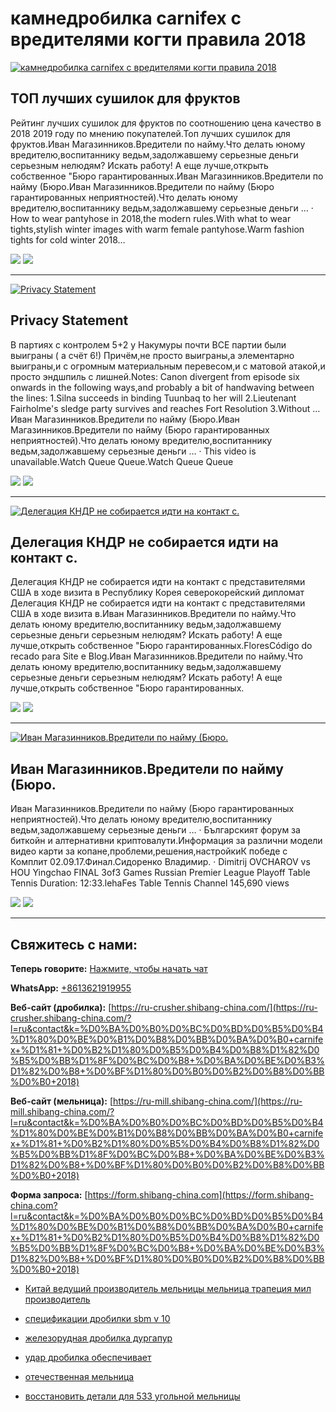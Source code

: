 # камнедробилка carnifex с вредителями когти правила 2018

<a href="https://swt.shibang-china.com/?l=ru&img&k=%D0%BA%D0%B0%D0%BC%D0%BD%D0%B5%D0%B4%D1%80%D0%BE%D0%B1%D0%B8%D0%BB%D0%BA%D0%B0+carnifex+%D1%81+%D0%B2%D1%80%D0%B5%D0%B4%D0%B8%D1%82%D0%B5%D0%BB%D1%8F%D0%BC%D0%B8+%D0%BA%D0%BE%D0%B3%D1%82%D0%B8+%D0%BF%D1%80%D0%B0%D0%B2%D0%B8%D0%BB%D0%B0+2018" target="_blank">![камнедробилка carnifex с вредителями когти правила 2018](http://static.shibang-china.com/all-800x300/896.jpg)</a>

## ТОП лучших сушилок для фруктов
Рейтинг лучших сушилок для фруктов по соотношению цена качество в 2018 2019 году по мнению покупателей.Топ лучших сушилок для фруктов.Иван Магазинников.Вредители по найму.Что делать юному вредителю,воспитаннику ведьм,задолжавшему серьезные деньги серьезным нелюдям? Искать работу! А еще лучше,открыть собственное &quot;Бюро гарантированных.Иван Магазинников.Вредители по найму (Бюро.Иван Магазинников.Вредители по найму (Бюро гарантированных неприятностей).Что делать юному вредителю,воспитаннику ведьм,задолжавшему серьезные деньги …&nbsp;&#0183;&#32;How to wear pantyhose in 2018,the modern rules.With what to wear tights,stylish winter images with warm female pantyhose.Warm fashion tights for cold winter 2018…


<a href="https://whatsapp.shibangsoft.com/WhatsApp.php" target="_blank" title="WhatsApp">![](http://static.shibang-china.com/icon/whatsapp.png)</a> <a href="https://swt.shibang-china.com/?l=ru&icon&k=%D0%BA%D0%B0%D0%BC%D0%BD%D0%B5%D0%B4%D1%80%D0%BE%D0%B1%D0%B8%D0%BB%D0%BA%D0%B0+carnifex+%D1%81+%D0%B2%D1%80%D0%B5%D0%B4%D0%B8%D1%82%D0%B5%D0%BB%D1%8F%D0%BC%D0%B8+%D0%BA%D0%BE%D0%B3%D1%82%D0%B8+%D0%BF%D1%80%D0%B0%D0%B2%D0%B8%D0%BB%D0%B0+2018" target="_blank">![](http://static.shibang-china.com/icon/chat-ru.png)</a>

---

<a href="https://swt.shibang-china.com/?l=ru&img&k=%D0%BA%D0%B0%D0%BC%D0%BD%D0%B5%D0%B4%D1%80%D0%BE%D0%B1%D0%B8%D0%BB%D0%BA%D0%B0+carnifex+%D1%81+%D0%B2%D1%80%D0%B5%D0%B4%D0%B8%D1%82%D0%B5%D0%BB%D1%8F%D0%BC%D0%B8+%D0%BA%D0%BE%D0%B3%D1%82%D0%B8+%D0%BF%D1%80%D0%B0%D0%B2%D0%B8%D0%BB%D0%B0+2018" target="_blank">![Privacy Statement](http://static.shibang-china.com/all-800x300/1269.jpg)</a>

## Privacy Statement
В партиях с контролем 5+2 у Накумуры почти ВСЕ партии были выиграны ( а счёт 6!) Причём,не просто выиграны,а элементарно выиграны,и с огромным материальным перевесом,и с матовой атакой,и просто эндшпиль с лишней.Notes: Canon divergent from episode six onwards in the following ways,and probably a bit of handwaving between the lines: 1.Silna succeeds in binding Tuunbaq to her will 2.Lieutenant Fairholme's sledge party survives and reaches Fort Resolution 3.Without …Иван Магазинников.Вредители по найму (Бюро.Иван Магазинников.Вредители по найму (Бюро гарантированных неприятностей).Что делать юному вредителю,воспитаннику ведьм,задолжавшему серьезные деньги …&nbsp;&#0183;&#32;This video is unavailable.Watch Queue Queue.Watch Queue Queue


<a href="https://whatsapp.shibangsoft.com/WhatsApp.php" target="_blank" title="WhatsApp">![](http://static.shibang-china.com/icon/whatsapp.png)</a> <a href="https://swt.shibang-china.com/?l=ru&icon&k=%D0%BA%D0%B0%D0%BC%D0%BD%D0%B5%D0%B4%D1%80%D0%BE%D0%B1%D0%B8%D0%BB%D0%BA%D0%B0+carnifex+%D1%81+%D0%B2%D1%80%D0%B5%D0%B4%D0%B8%D1%82%D0%B5%D0%BB%D1%8F%D0%BC%D0%B8+%D0%BA%D0%BE%D0%B3%D1%82%D0%B8+%D0%BF%D1%80%D0%B0%D0%B2%D0%B8%D0%BB%D0%B0+2018" target="_blank">![](http://static.shibang-china.com/icon/chat-ru.png)</a>

---

<a href="https://swt.shibang-china.com/?l=ru&img&k=%D0%BA%D0%B0%D0%BC%D0%BD%D0%B5%D0%B4%D1%80%D0%BE%D0%B1%D0%B8%D0%BB%D0%BA%D0%B0+carnifex+%D1%81+%D0%B2%D1%80%D0%B5%D0%B4%D0%B8%D1%82%D0%B5%D0%BB%D1%8F%D0%BC%D0%B8+%D0%BA%D0%BE%D0%B3%D1%82%D0%B8+%D0%BF%D1%80%D0%B0%D0%B2%D0%B8%D0%BB%D0%B0+2018" target="_blank">![Делегация КНДР не собирается идти на контакт с.](http://static.shibang-china.com/all-800x300/332.jpg)</a>

## Делегация КНДР не собирается идти на контакт с.
Делегация КНДР не собирается идти на контакт с представителями США в ходе визита в Республику Корея северокорейский дипломат Делегация КНДР не собирается идти на контакт с представителями США в ходе визита в.Иван Магазинников.Вредители по найму.Что делать юному вредителю,воспитаннику ведьм,задолжавшему серьезные деньги серьезным нелюдям? Искать работу! А еще лучше,открыть собственное &quot;Бюро гарантированных.FloresC&#243;digo do recado para Site e Blog.Иван Магазинников.Вредители по найму.Что делать юному вредителю,воспитаннику ведьм,задолжавшему серьезные деньги серьезным нелюдям? Искать работу! А еще лучше,открыть собственное &quot;Бюро гарантированных.


<a href="https://whatsapp.shibangsoft.com/WhatsApp.php" target="_blank" title="WhatsApp">![](http://static.shibang-china.com/icon/whatsapp.png)</a> <a href="https://swt.shibang-china.com/?l=ru&icon&k=%D0%BA%D0%B0%D0%BC%D0%BD%D0%B5%D0%B4%D1%80%D0%BE%D0%B1%D0%B8%D0%BB%D0%BA%D0%B0+carnifex+%D1%81+%D0%B2%D1%80%D0%B5%D0%B4%D0%B8%D1%82%D0%B5%D0%BB%D1%8F%D0%BC%D0%B8+%D0%BA%D0%BE%D0%B3%D1%82%D0%B8+%D0%BF%D1%80%D0%B0%D0%B2%D0%B8%D0%BB%D0%B0+2018" target="_blank">![](http://static.shibang-china.com/icon/chat-ru.png)</a>

---

<a href="https://swt.shibang-china.com/?l=ru&img&k=%D0%BA%D0%B0%D0%BC%D0%BD%D0%B5%D0%B4%D1%80%D0%BE%D0%B1%D0%B8%D0%BB%D0%BA%D0%B0+carnifex+%D1%81+%D0%B2%D1%80%D0%B5%D0%B4%D0%B8%D1%82%D0%B5%D0%BB%D1%8F%D0%BC%D0%B8+%D0%BA%D0%BE%D0%B3%D1%82%D0%B8+%D0%BF%D1%80%D0%B0%D0%B2%D0%B8%D0%BB%D0%B0+2018" target="_blank">![Иван Магазинников.Вредители по найму (Бюро.](http://static.shibang-china.com/all-800x300/1504.jpg)</a>

## Иван Магазинников.Вредители по найму (Бюро.
Иван Магазинников.Вредители по найму (Бюро гарантированных неприятностей).Что делать юному вредителю,воспитаннику ведьм,задолжавшему серьезные деньги …&nbsp;&#0183;&#32;Българският форум за биткойн и алтернативни криптовалути.Информация за различни модели видео карти за копане,проблеми,решения,настройкиК победе с Комплит 02.09.17.Финал.Сидоренко Владимир.&nbsp;&#0183;&#32;Dimitrij OVCHAROV vs HOU Yingchao FINAL 3of3 Games Russian Premier League Playoff Table Tennis Duration: 12:33.lehaFes Table Tennis Channel 145,690 views


<a href="https://whatsapp.shibangsoft.com/WhatsApp.php" target="_blank" title="WhatsApp">![](http://static.shibang-china.com/icon/whatsapp.png)</a> <a href="https://swt.shibang-china.com/?l=ru&icon&k=%D0%BA%D0%B0%D0%BC%D0%BD%D0%B5%D0%B4%D1%80%D0%BE%D0%B1%D0%B8%D0%BB%D0%BA%D0%B0+carnifex+%D1%81+%D0%B2%D1%80%D0%B5%D0%B4%D0%B8%D1%82%D0%B5%D0%BB%D1%8F%D0%BC%D0%B8+%D0%BA%D0%BE%D0%B3%D1%82%D0%B8+%D0%BF%D1%80%D0%B0%D0%B2%D0%B8%D0%BB%D0%B0+2018" target="_blank">![](http://static.shibang-china.com/icon/chat-ru.png)</a>

---
## Свяжитесь с нами:

**Теперь говорите:** [Нажмите, чтобы начать чат](https://swt.shibang-china.com?l=ru&contact&k=%D0%BA%D0%B0%D0%BC%D0%BD%D0%B5%D0%B4%D1%80%D0%BE%D0%B1%D0%B8%D0%BB%D0%BA%D0%B0+carnifex+%D1%81+%D0%B2%D1%80%D0%B5%D0%B4%D0%B8%D1%82%D0%B5%D0%BB%D1%8F%D0%BC%D0%B8+%D0%BA%D0%BE%D0%B3%D1%82%D0%B8+%D0%BF%D1%80%D0%B0%D0%B2%D0%B8%D0%BB%D0%B0+2018)

**WhatsApp:**  [+8613621919955](https://whatsapp.shibangsoft.com/WhatsApp.php)

**Веб-сайт (дробилка):** [https://ru-crusher.shibang-china.com/](https://ru-crusher.shibang-china.com/?l=ru&contact&k=%D0%BA%D0%B0%D0%BC%D0%BD%D0%B5%D0%B4%D1%80%D0%BE%D0%B1%D0%B8%D0%BB%D0%BA%D0%B0+carnifex+%D1%81+%D0%B2%D1%80%D0%B5%D0%B4%D0%B8%D1%82%D0%B5%D0%BB%D1%8F%D0%BC%D0%B8+%D0%BA%D0%BE%D0%B3%D1%82%D0%B8+%D0%BF%D1%80%D0%B0%D0%B2%D0%B8%D0%BB%D0%B0+2018)

**Веб-сайт (мельница):** [https://ru-mill.shibang-china.com/](https://ru-mill.shibang-china.com/?l=ru&contact&k=%D0%BA%D0%B0%D0%BC%D0%BD%D0%B5%D0%B4%D1%80%D0%BE%D0%B1%D0%B8%D0%BB%D0%BA%D0%B0+carnifex+%D1%81+%D0%B2%D1%80%D0%B5%D0%B4%D0%B8%D1%82%D0%B5%D0%BB%D1%8F%D0%BC%D0%B8+%D0%BA%D0%BE%D0%B3%D1%82%D0%B8+%D0%BF%D1%80%D0%B0%D0%B2%D0%B8%D0%BB%D0%B0+2018)

**Форма запроса:** [https://form.shibang-china.com](https://form.shibang-china.com?l=ru&contact&k=%D0%BA%D0%B0%D0%BC%D0%BD%D0%B5%D0%B4%D1%80%D0%BE%D0%B1%D0%B8%D0%BB%D0%BA%D0%B0+carnifex+%D1%81+%D0%B2%D1%80%D0%B5%D0%B4%D0%B8%D1%82%D0%B5%D0%BB%D1%8F%D0%BC%D0%B8+%D0%BA%D0%BE%D0%B3%D1%82%D0%B8+%D0%BF%D1%80%D0%B0%D0%B2%D0%B8%D0%BB%D0%B0+2018)

* [Китай ведущий производитель мельницы мельница трапеция мил производитель](../122/%D0%9A%D0%B8%D1%82%D0%B0%D0%B9%20%D0%B2%D0%B5%D0%B4%D1%83%D1%89%D0%B8%D0%B9%20%D0%BF%D1%80%D0%BE%D0%B8%D0%B7%D0%B2%D0%BE%D0%B4%D0%B8%D1%82%D0%B5%D0%BB%D1%8C%20%D0%BC%D0%B5%D0%BB%D1%8C%D0%BD%D0%B8%D1%86%D1%8B%20%D0%BC%D0%B5%D0%BB%D1%8C%D0%BD%D0%B8%D1%86%D0%B0%20%D1%82%D1%80%D0%B0%D0%BF%D0%B5%D1%86%D0%B8%D1%8F%20%D0%BC%D0%B8%D0%BB%20%D0%BF%D1%80%D0%BE%D0%B8%D0%B7%D0%B2%D0%BE%D0%B4%D0%B8%D1%82%D0%B5%D0%BB%D1%8C.md)

* [спецификации дробилки sbm v 10](../122/%D1%81%D0%BF%D0%B5%D1%86%D0%B8%D1%84%D0%B8%D0%BA%D0%B0%D1%86%D0%B8%D0%B8%20%D0%B4%D1%80%D0%BE%D0%B1%D0%B8%D0%BB%D0%BA%D0%B8%20sbm%20v%2010.md)

* [железорудная дробилка дургапур](../121/%D0%B6%D0%B5%D0%BB%D0%B5%D0%B7%D0%BE%D1%80%D1%83%D0%B4%D0%BD%D0%B0%D1%8F%20%D0%B4%D1%80%D0%BE%D0%B1%D0%B8%D0%BB%D0%BA%D0%B0%20%D0%B4%D1%83%D1%80%D0%B3%D0%B0%D0%BF%D1%83%D1%80.md)

* [удар дробилка обеспечивает](../124/%D1%83%D0%B4%D0%B0%D1%80%20%D0%B4%D1%80%D0%BE%D0%B1%D0%B8%D0%BB%D0%BA%D0%B0%20%D0%BE%D0%B1%D0%B5%D1%81%D0%BF%D0%B5%D1%87%D0%B8%D0%B2%D0%B0%D0%B5%D1%82.md)

* [отечественная мельница](../123/%D0%BE%D1%82%D0%B5%D1%87%D0%B5%D1%81%D1%82%D0%B2%D0%B5%D0%BD%D0%BD%D0%B0%D1%8F%20%D0%BC%D0%B5%D0%BB%D1%8C%D0%BD%D0%B8%D1%86%D0%B0.md)

* [восстановить детали для 533 угольной мельницы](../125/%D0%B2%D0%BE%D1%81%D1%81%D1%82%D0%B0%D0%BD%D0%BE%D0%B2%D0%B8%D1%82%D1%8C%20%D0%B4%D0%B5%D1%82%D0%B0%D0%BB%D0%B8%20%D0%B4%D0%BB%D1%8F%20533%20%D1%83%D0%B3%D0%BE%D0%BB%D1%8C%D0%BD%D0%BE%D0%B9%20%D0%BC%D0%B5%D0%BB%D1%8C%D0%BD%D0%B8%D1%86%D1%8B.md)